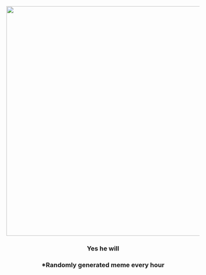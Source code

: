<p align="center">
        <img src="https://i.redd.it/371nwq51ehq81.png" width="600" height="600">
        </p>
        <h3 align="center">Yes he will</h3>
        <h3 align="center">*Randomly generated meme every hour</h3>
    